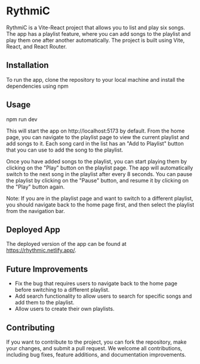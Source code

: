 # RythmiC

RythmiC is a Vite-React project that allows you to list and play six songs. The app has a playlist feature, where you can add songs to the playlist and play them one after another automatically. The project is built using Vite, React, and React Router.

## Installation

To run the app, clone the repository to your local machine and install the dependencies using npm

## Usage

npm run dev

This will start the app on http://localhost:5173 by default. From the home page, you can navigate to the playlist page to view the current playlist and add songs to it. Each song card in the list has an "Add to Playlist" button that you can use to add the song to the playlist.

Once you have added songs to the playlist, you can start playing them by clicking on the "Play" button on the playlist page. The app will automatically switch to the next song in the playlist after every 8 seconds. You can pause the playlist by clicking on the "Pause" button, and resume it by clicking on the "Play" button again.

Note: If you are in the playlist page and want to switch to a different playlist, you should navigate back to the home page first, and then select the playlist from the navigation bar.

## Deployed App

The deployed version of the app can be found at https://rhythmic.netlify.app/.

## Future Improvements

- Fix the bug that requires users to navigate back to the home page before switching to a different playlist.
- Add search functionality to allow users to search for specific songs and add them to the playlist.
- Allow users to create their own playlists.

## Contributing

If you want to contribute to the project, you can fork the repository, make your changes, and submit a pull request. We welcome all contributions, including bug fixes, feature additions, and documentation improvements.
